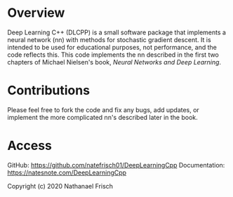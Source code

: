 # Overview #
Deep Learning C++ (DLCPP) is a small software package that implements a neural
network (nn) with methods for stochastic gradient descent. It is intended to be
used for educational purposes, not performance, and the code reflects this. This
code implements the nn described in the first two chapters of Michael Nielsen's
book, *Neural Networks and Deep Learning*.

# Contributions #
Please feel free to fork the code and fix any bugs, add updates, or implement
the more complicated nn's described later in the book.

# Access #
GitHub: https://github.com/natefrisch01/DeepLearningCpp
Documentation: https://natesnote.com/DeepLearningCpp

Copyright (c) 2020 Nathanael Frisch
